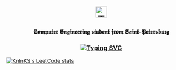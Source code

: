 <h1 align="center">
    <img src="https://raw.githubusercontent.com/Tarikul-Islam-Anik/Animated-Fluent-Emojis/master/Emojis/Smilies/Thinking%20Face.png" alt="Thinking Face" width="30" height="30" />
    <p color="#fa8e47>
        ℍ𝕖𝕝𝕝𝕠 𝕗𝕣𝕠𝕞 ℝ𝕠𝕞𝕒𝕣𝕚𝕠
    </p>
    <img src="https://raw.githubusercontent.com/Tarikul-Islam-Anik/Animated-Fluent-Emojis/master/Emojis/Smilies/Face%20with%20Monocle.png" alt="Face with Monocle" width="30" height="30" />
</h1>

<h3 align="center">
  𝕮𝖔𝖒𝖕𝖚𝖙𝖊𝖗 𝕰𝖓𝖌𝖎𝖓𝖊𝖊𝖗𝖎𝖓𝖌 𝖘𝖙𝖚𝖉𝖊𝖓𝖙 𝖋𝖗𝖔𝖒 𝕾𝖆𝖎𝖓𝖙-𝕻𝖊𝖙𝖊𝖗𝖘𝖇𝖚𝖗𝖌
</h3>

<h3 align="center">
  <a href="https://git.io/typing-svg">
    <img src="https://readme-typing-svg.herokuapp.com?font=Fira+Code&pause=1000&color=CA6E0A&center=true&random=false&width=435&lines=Java+enjoyer+" alt="Typing SVG" />
  </a>
</h3>

[![KnlnKS's LeetCode stats](https://leetcode-stats-six.vercel.app/api?username=lerome2002)](https://github.com/KnlnKS/leetcode-stats)
